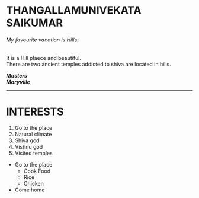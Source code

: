 # THANGALLAMUNIVEKATA SAIKUMAR  
###### My favourite vacation is Hills.


It is a Hill plaece and beautiful.<br> There are two ancient temples addicted to shiva are located in hills.


***Masters*** <br>
***Maryville***

*********************************
# INTERESTS

1. Go to the place
5. Natural climate
3. Shiva god
4. Vishnu god
2. Visited temples

* Go to the place
  * Cook Food
  * Rice
  * Chicken
* Come home




